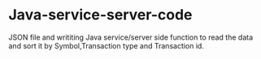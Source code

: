 # Java-service-server-code

JSON file and writiting Java service/server side function to read the data and sort it by Symbol,Transaction type and Transaction id.


